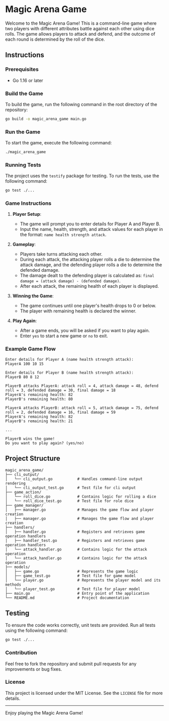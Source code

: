 # Magic Arena Game

Welcome to the Magic Arena Game! This is a command-line game where two players with different attributes battle against each other using dice rolls. The game allows players to attack and defend, and the outcome of each round is determined by the roll of the dice.

## Instructions

### Prerequisites

- Go 1.16 or later

### Build the Game

To build the game, run the following command in the root directory of the repository:

```sh
go build -o magic_arena_game main.go
```

### Run the Game

To start the game, execute the following command:

```sh
./magic_arena_game
```

### Running Tests

The project uses the `testify` package for testing. To run the tests, use the following command:

```sh
go test ./...
```

### Game Instructions

1. **Player Setup**:

   - The game will prompt you to enter details for Player A and Player B.
   - Input the name, health, strength, and attack values for each player in the format: `name health strength attack`.

2. **Gameplay**:

   - Players take turns attacking each other.
   - During each attack, the attacking player rolls a die to determine the attack damage, and the defending player rolls a die to determine the defended damage.
   - The damage dealt to the defending player is calculated as: `final damage = (attack damage) - (defended damage)`.
   - After each attack, the remaining health of each player is displayed.

3. **Winning the Game**:

   - The game continues until one player's health drops to 0 or below.
   - The player with remaining health is declared the winner.

4. **Play Again**:
   - After a game ends, you will be asked if you want to play again.
   - Enter `yes` to start a new game or `no` to exit.

### Example Game Flow

```
Enter details for Player A (name health strength attack):
PlayerA 100 10 15

Enter details for Player B (name health strength attack):
PlayerB 80 8 12

PlayerB attacks PlayerA: attack roll = 4, attack damage = 48, defend roll = 3, defended damage = 30, final damage = 18
PlayerA's remaining health: 82
PlayerB's remaining health: 80

PlayerA attacks PlayerB: attack roll = 5, attack damage = 75, defend roll = 2, defended damage = 16, final damage = 59
PlayerA's remaining health: 82
PlayerB's remaining health: 21

...

PlayerB wins the game!
Do you want to play again? (yes/no)
```

## Project Structure

```
magic_arena_game/
├── cli_output/
│   └── cli_output.go           # Handles command-line output rendering
│   └── cli_output_test.go      # Test file for cli output
├── game_action/
│   └── roll_dice.go            # Contains logic for rolling a dice
│   └── roll_dice_test.go       # Test file for role dice
├── game_manager/
│   ├── manager.go              # Manages the game flow and player creation
│   ├── manager.go              # Manages the game flow and player creation
├── handlers/
│   ├── handler.go              # Registers and retrieves game operation handlers
│   ├── handler_test.go         # Registers and retrieves game operation handlers
│   └── attack_handler.go       # Contains logic for the attack operation
│   └── attack_handler.go       # Contains logic for the attack operation
├── models/
│   ├── game.go                 # Represents the game logic
│   ├── game_test.go            # Test file for game model
│   └── player.go               # Represents the player model and its methods
│   └── player_test.go          # Test file for player model
├── main.go                     # Entry point of the application
└── README.md                   # Project documentation
```

## Testing

To ensure the code works correctly, unit tests are provided. Run all tests using the following command:

```sh
go test ./...
```

### Contribution

Feel free to fork the repository and submit pull requests for any improvements or bug fixes.

### License

This project is licensed under the MIT License. See the `LICENSE` file for more details.

---

Enjoy playing the Magic Arena Game!

